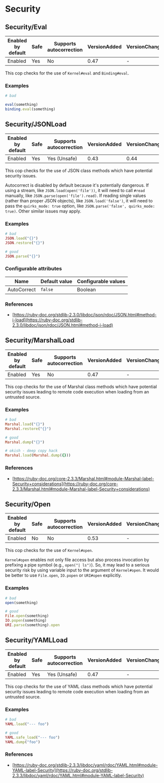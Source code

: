 # Security

## Security/Eval

Enabled by default | Safe | Supports autocorrection | VersionAdded | VersionChanged
--- | --- | --- | --- | ---
Enabled | Yes | No | 0.47 | -

This cop checks for the use of `Kernel#eval` and `Binding#eval`.

### Examples

```ruby
# bad

eval(something)
binding.eval(something)
```

## Security/JSONLoad

Enabled by default | Safe | Supports autocorrection | VersionAdded | VersionChanged
--- | --- | --- | --- | ---
Enabled | Yes | Yes (Unsafe) | 0.43 | 0.44

This cop checks for the use of JSON class methods which have potential
security issues.

Autocorrect is disabled by default because it's potentially dangerous.
If using a stream, like `JSON.load(open('file'))`, it will need to call
`#read` manually, like `JSON.parse(open('file').read)`.
If reading single values (rather than proper JSON objects), like
`JSON.load('false')`, it will need to pass the `quirks_mode: true`
option, like `JSON.parse('false', quirks_mode: true)`.
Other similar issues may apply.

### Examples

```ruby
# bad
JSON.load("{}")
JSON.restore("{}")

# good
JSON.parse("{}")
```

### Configurable attributes

Name | Default value | Configurable values
--- | --- | ---
AutoCorrect | `false` | Boolean

### References

* [https://ruby-doc.org/stdlib-2.3.0/libdoc/json/rdoc/JSON.html#method-i-load](https://ruby-doc.org/stdlib-2.3.0/libdoc/json/rdoc/JSON.html#method-i-load)

## Security/MarshalLoad

Enabled by default | Safe | Supports autocorrection | VersionAdded | VersionChanged
--- | --- | --- | --- | ---
Enabled | Yes | No | 0.47 | -

This cop checks for the use of Marshal class methods which have
potential security issues leading to remote code execution when
loading from an untrusted source.

### Examples

```ruby
# bad
Marshal.load("{}")
Marshal.restore("{}")

# good
Marshal.dump("{}")

# okish - deep copy hack
Marshal.load(Marshal.dump({}))
```

### References

* [https://ruby-doc.org/core-2.3.3/Marshal.html#module-Marshal-label-Security+considerations](https://ruby-doc.org/core-2.3.3/Marshal.html#module-Marshal-label-Security+considerations)

## Security/Open

Enabled by default | Safe | Supports autocorrection | VersionAdded | VersionChanged
--- | --- | --- | --- | ---
Enabled | No | No | 0.53 | -

This cop checks for the use of `Kernel#open`.

`Kernel#open` enables not only file access but also process invocation
by prefixing a pipe symbol (e.g., `open("| ls")`). So, it may lead to
a serious security risk by using variable input to the argument of
`Kernel#open`. It would be better to use `File.open`, `IO.popen` or
`URI#open` explicitly.

### Examples

```ruby
# bad
open(something)

# good
File.open(something)
IO.popen(something)
URI.parse(something).open
```

## Security/YAMLLoad

Enabled by default | Safe | Supports autocorrection | VersionAdded | VersionChanged
--- | --- | --- | --- | ---
Enabled | Yes | Yes (Unsafe) | 0.47 | -

This cop checks for the use of YAML class methods which have
potential security issues leading to remote code execution when
loading from an untrusted source.

### Examples

```ruby
# bad
YAML.load("--- foo")

# good
YAML.safe_load("--- foo")
YAML.dump("foo")
```

### References

* [https://ruby-doc.org/stdlib-2.3.3/libdoc/yaml/rdoc/YAML.html#module-YAML-label-Security](https://ruby-doc.org/stdlib-2.3.3/libdoc/yaml/rdoc/YAML.html#module-YAML-label-Security)
